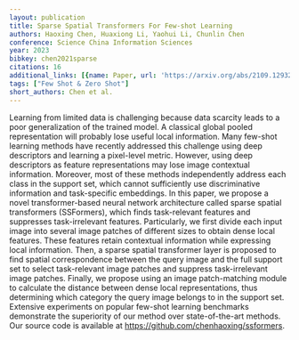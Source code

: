```yaml
---
layout: publication
title: Sparse Spatial Transformers For Few-shot Learning
authors: Haoxing Chen, Huaxiong Li, Yaohui Li, Chunlin Chen
conference: Science China Information Sciences
year: 2023
bibkey: chen2021sparse
citations: 16
additional_links: [{name: Paper, url: 'https://arxiv.org/abs/2109.12932'}]
tags: ["Few Shot & Zero Shot"]
short_authors: Chen et al.
---
```

Learning from limited data is challenging because data scarcity leads to a
poor generalization of the trained model. A classical global pooled
representation will probably lose useful local information. Many few-shot
learning methods have recently addressed this challenge using deep descriptors
and learning a pixel-level metric. However, using deep descriptors as feature
representations may lose image contextual information. Moreover, most of these
methods independently address each class in the support set, which cannot
sufficiently use discriminative information and task-specific embeddings. In
this paper, we propose a novel transformer-based neural network architecture
called sparse spatial transformers (SSFormers), which finds task-relevant
features and suppresses task-irrelevant features. Particularly, we first divide
each input image into several image patches of different sizes to obtain dense
local features. These features retain contextual information while expressing
local information. Then, a sparse spatial transformer layer is proposed to find
spatial correspondence between the query image and the full support set to
select task-relevant image patches and suppress task-irrelevant image patches.
Finally, we propose using an image patch-matching module to calculate the
distance between dense local representations, thus determining which category
the query image belongs to in the support set. Extensive experiments on popular
few-shot learning benchmarks demonstrate the superiority of our method over
state-of-the-art methods. Our source code is available at
https://github.com/chenhaoxing/ssformers.